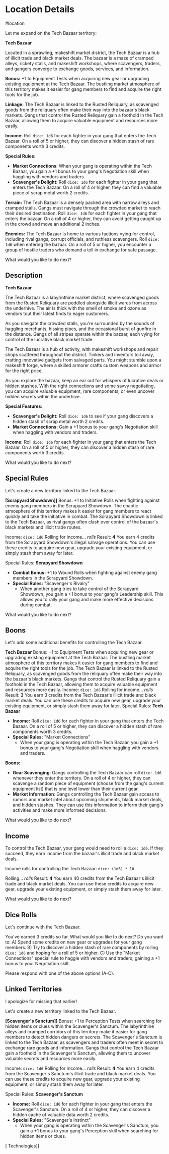 
# Location Details

#location

Let me expand on the Tech Bazaar territory:

**Tech Bazaar**

Located in a sprawling, makeshift market district, the Tech Bazaar is a hub of illicit trade and black market deals. The bazaar is a maze of cramped alleys, rickety stalls, and makeshift workshops, where scavengers, traders, and gangers converge to exchange goods, services, and information.

**Bonus:** +1 to Equipment Tests when acquiring new gear or upgrading existing equipment at the Tech Bazaar. The bustling market atmosphere of this territory makes it easier for gang members to find and acquire the right tools for the job.

**Linkage:** The Tech Bazaar is linked to the Rusted Reliquary, as scavenged goods from the reliquary often make their way into the bazaar's black markets. Gangs that control the Rusted Reliquary gain a foothold in the Tech Bazaar, allowing them to acquire valuable equipment and resources more easily.

**Income:** Roll `dice: 1d6` for each fighter in your gang that enters the Tech Bazaar. On a roll of 5 or higher, they can discover a hidden stash of rare components worth 3 credits.

**Special Rules:**

* **Market Connections**: When your gang is operating within the Tech Bazaar, you gain a +1 bonus to your gang's Negotiation skill when haggling with vendors and traders.
* **Scavenger's Delight**: Roll `dice: 1d6` for each fighter in your gang that enters the Tech Bazaar. On a roll of 4 or higher, they can find a valuable piece of scrap metal worth 2 credits.

**Terrain:** The Tech Bazaar is a densely packed area with narrow alleys and cramped stalls. Gangs must navigate through the crowded market to reach their desired destination. Roll `dice: 1d6` for each fighter in your gang that enters the bazaar. On a roll of 4 or higher, they can avoid getting caught up in the crowd and move an additional 2 inches.

**Enemies:** The Tech Bazaar is home to various factions vying for control, including rival gangs, corrupt officials, and ruthless scavengers. Roll `dice: 1d6` when entering the bazaar. On a roll of 5 or higher, you encounter a group of hostile traders who demand a toll in exchange for safe passage.

What would you like to do next?

## Description
**Tech Bazaar**

The Tech Bazaar is a labyrinthine market district, where scavenged goods from the Rusted Reliquary are peddled alongside illicit wares from across the underhive. The air is thick with the smell of smoke and ozone as vendors tout their latest finds to eager customers.

As you navigate the crowded stalls, you're surrounded by the sounds of haggling merchants, hissing pipes, and the occasional burst of gunfire in the distance. Gangs of all stripes operate within the bazaar, each vying for control of the lucrative black market trade.

The Tech Bazaar is a hub of activity, with makeshift workshops and repair shops scattered throughout the district. Tinkers and inventors toil away, crafting innovative gadgets from salvaged parts. You might stumble upon a makeshift forge, where a skilled armorer crafts custom weapons and armor for the right price.

As you explore the bazaar, keep an ear out for whispers of lucrative deals or hidden stashes. With the right connections and some savvy negotiating, you can acquire valuable equipment, rare components, or even uncover hidden secrets within the underhive.

**Special Features:**

* **Scavenger's Delight:** Roll `dice: 1d6` to see if your gang discovers a hidden stash of scrap metal worth 2 credits.
* **Market Connections:** Gain a +1 bonus to your gang's Negotiation skill when haggling with vendors and traders.

**Income:** Roll `dice: 1d6` for each fighter in your gang that enters the Tech Bazaar. On a roll of 5 or higher, they can discover a hidden stash of rare components worth 3 credits.

What would you like to do next?

## Special Rules
Let's create a new territory linked to the Tech Bazaar.

**[Scrapyard Showdown]]**
Bonus: +1 to Initiative Rolls when fighting against enemy gang members in the Scrapyard Showdown. The chaotic atmosphere of this territory makes it easier for gang members to react quickly and take the initiative in combat.
The Scrapyard Showdown is linked to the Tech Bazaar, as rival gangs often clash over control of the bazaar's black markets and illicit trade routes.

Income: `dice: 1d6`
Rolling for income... *rolls*
Result: **4**
You earn 4 credits from the Scrapyard Showdown's illegal salvage operations. You can use these credits to acquire new gear, upgrade your existing equipment, or simply stash them away for later.

Special Rules:
**Scrapyard Showdown**
* **Combat Bonus:** +1 to Wound Rolls when fighting against enemy gang members in the Scrapyard Showdown.
* **Special Rules:** "Scavenger's Rivalry"
	+ When another gang tries to take control of the Scrapyard Showdown, you gain a +1 bonus to your gang's Leadership skill. This allows you to rally your gang and make more effective decisions during combat.

What would you like to do next?

## Boons
Let's add some additional benefits for controlling the Tech Bazaar.

**Tech Bazaar**
Bonus: +1 to Equipment Tests when acquiring new gear or upgrading existing equipment at the Tech Bazaar. The bustling market atmosphere of this territory makes it easier for gang members to find and acquire the right tools for the job.
The Tech Bazaar is linked to the Rusted Reliquary, as scavenged goods from the reliquary often make their way into the bazaar's black markets. Gangs that control the Rusted Reliquary gain a foothold in the Tech Bazaar, allowing them to acquire valuable equipment and resources more easily.
Income: `dice: 1d6`
Rolling for income... *rolls*
Result: **3**
You earn 3 credits from the Tech Bazaar's illicit trade and black market deals. You can use these credits to acquire new gear, upgrade your existing equipment, or simply stash them away for later.
Special Rules:
**Tech Bazaar**
* **Income:** Roll `dice: 1d6` for each fighter in your gang that enters the Tech Bazaar. On a roll of 5 or higher, they can discover a hidden stash of rare components worth 3 credits.
* **Special Rules:** "Market Connections"
	+ When your gang is operating within the Tech Bazaar, you gain a +1 bonus to your gang's Negotiation skill when haggling with vendors and traders.

**Boons:**
* **Gear Scavenging**: Gangs controlling the Tech Bazaar can roll `dice: 1d6` whenever they enter the territory. On a roll of 4 or higher, they can scavenge a random piece of equipment (choose from the gang's current equipment list) that is one level lower than their current gear.
* **Market Information**: Gangs controlling the Tech Bazaar gain access to rumors and market intel about upcoming shipments, black market deals, and hidden stashes. They can use this information to inform their gang's activities and make more informed decisions.

What would you like to do next?

## Income
To control the Tech Bazaar, your gang would need to roll a `dice: 1d6`. If they succeed, they earn income from the bazaar's illicit trade and black market deals.

Income rolls for controlling the Tech Bazaar:
`dice: (1d6) * 10`

Rolling... *rolls*
Result: **4**
You earn 40 credits from the Tech Bazaar's illicit trade and black market deals. You can use these credits to acquire new gear, upgrade your existing equipment, or simply stash them away for later.

What would you like to do next?

## Dice Rolls
Let's continue with the Tech Bazaar.

You've earned 3 credits so far. What would you like to do next? Do you want to:
A) Spend some credits on new gear or upgrades for your gang members.
B) Try to discover a hidden stash of rare components by rolling `dice: 1d6` and hoping for a roll of 5 or higher.
C) Use the "Market Connections" special rule to haggle with vendors and traders, gaining a +1 bonus to your Negotiation skill.

Please respond with one of the above options (A-C).


## Linked Territories
I apologize for missing that earlier!

Let's create a new territory linked to the Tech Bazaar.

**[Scavenger's Sanctum]]**
Bonus: +1 to Perception Tests when searching for hidden items or clues within the Scavenger's Sanctum. The labyrinthine alleys and cramped corridors of this territory make it easier for gang members to detect hidden dangers or secrets.
The Scavenger's Sanctum is linked to the Tech Bazaar, as scavengers and traders often meet in secret to exchange rare goods and information. Gangs that control the Tech Bazaar gain a foothold in the Scavenger's Sanctum, allowing them to uncover valuable secrets and resources more easily.

Income: `dice: 1d6`
Rolling for income... *rolls*
Result: **4**
You earn 4 credits from the Scavenger's Sanctum's illicit trade and black market deals. You can use these credits to acquire new gear, upgrade your existing equipment, or simply stash them away for later.

Special Rules:
**Scavenger's Sanctum**
* **Income:** Roll `dice: 1d6` for each fighter in your gang that enters the Scavenger's Sanctum. On a roll of 4 or higher, they can discover a hidden cache of valuable data worth 2 credits.
* **Special Rules:** "Scavenger's Instinct"
	+ When your gang is operating within the Scavenger's Sanctum, you gain a +1 bonus to your gang's Perception skill when searching for hidden items or clues.

[ Technologies]]

